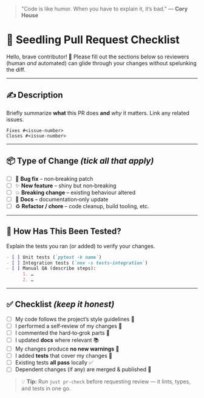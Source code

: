 > "Code is like humor. When you have to explain it, it’s bad."
> — **Cory House**

# 🌱 Seedling Pull Request Checklist

Hello, brave contributor! 👋  Please fill out the sections below so reviewers (human *and* automated) can glide through your changes without spelunking the diff.

---

## ✍️ Description

Briefly summarize **what** this PR does **and** *why* it matters. Link any related issues.

```
Fixes #<issue‑number>
Closes #<issue‑number>
```

---

## 📦 Type of Change *(tick all that apply)*

* [ ] 🐛 **Bug fix** – non‑breaking patch
* [ ] ✨ **New feature** – shiny but non‑breaking
* [ ] 💥 **Breaking change** – existing behaviour altered
* [ ] 📝 **Docs** – documentation‑only update
* [ ] ♻️ **Refactor / chore** – code cleanup, build tooling, etc.

---

## 🧪 How Has This Been Tested?

Explain the tests you ran (or added) to verify your changes.

```markdown
- [ ] Unit tests (`pytest -k name`)
- [ ] Integration tests (`nox -s tests-integration`)
- [ ] Manual QA (describe steps):
      1. …
      2. …
```

---

## ✅ Checklist *(keep it honest)*

* [ ] My code follows the project’s style guidelines 🧹
* [ ] I performed a self‑review of my changes 💭
* [ ] I commented the hard‑to‑grok parts 💬
* [ ] I updated **docs** where relevant 📚
* [ ] My changes produce **no new warnings** 🚫
* [ ] I added **tests** that cover my changes 🧪
* [ ] Existing tests **all pass** locally ✅
* [ ] Dependent changes (if any) are merged & published 🔗

> 💡 **Tip:** Run `just pr-check` before requesting review — it lints, types, and tests in one go.
